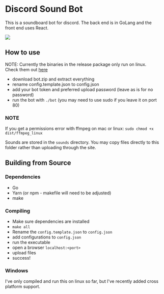 # Discord Sound Bot

This is a soundboard bot for discord. The back end is in GoLang and the front end uses React.

<img src="http://i.imgur.com/jtAyJZ1.png"/>

## How to use

NOTE: Currently the binaries in the release package only run on linux. Check them out [here](https://github.com/mgerb/go-discord-bot/releases)

- download bot.zip and extract everything
- rename config.template.json to config.json
- add your bot token and preferred upload password (leave as is for no password)
- run the bot with `./bot` (you may need to use sudo if you leave it on port 80)

### NOTE

If you get a permissions error with ffmpeg on mac or linux:
`sudo chmod +x dist/ffmpeg_linux`

Sounds are stored in the `sounds` directory. You may copy files directly to this folder rather than uploading through the site.

## Building from Source

### Dependencies
- Go
- Yarn (or npm - makefile will need to be adjusted)
- make

### Compiling
- Make sure dependencies are installed
- `make all`
- Rename the `config.template.json` to `config.json`
- add configurations to `config.json`
- run the executable
- open a browser `localhost:<port>`
- upload files
- success!

### Windows
I've only compiled and run this on linux so far, but I've recently added cross platform support.
